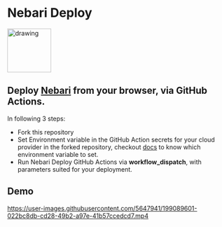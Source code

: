 # Nebari Deploy

<img src="https://raw.githubusercontent.com/nebari-dev/nebari-design/main/logo-mark/horizontal/Nebari-Logo-Horizontal-Lockup-White-text.svg" alt="drawing" width="100"/>


## Deploy [Nebari](https://nebari.dev) from your browser, via GitHub Actions.

In following 3 steps:

- Fork this repository
- Set Environment variable in the GitHub Action secrets for your cloud provider in the forked repository, checkout [docs](https://www.nebari.dev/docs/welcome/) to know which environment variable to set.
- Run Nebari Deploy GitHub Actions via **workflow_dispatch**, with parameters suited for your deployment.

## Demo



https://user-images.githubusercontent.com/5647941/199089601-022bc8db-cd28-49b2-a97e-41b57ccedcd7.mp4

